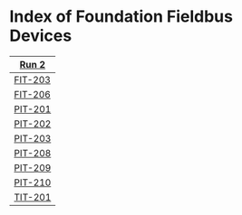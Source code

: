 # Index of Foundation Fieldbus Devices

|[Run 2](../flow_runs/run_2.md)|
|---|
|[FIT-203](../devices/FIT-203.md)|
|[FIT-206](../devices/FIT-206.md)|
|[PIT-201](../devices/PIT-201.md)|
|[PIT-202](../devices/PIT-202.md)|
|[PIT-203](../devices/PIT-203.md)|
|[PIT-208](../devices/PIT-208.md)|
|[PIT-209](../devices/PIT-209.md)|
|[PIT-210](../devices/PIT-210.md)|
|[TIT-201](../devices/TIT-201.md)|